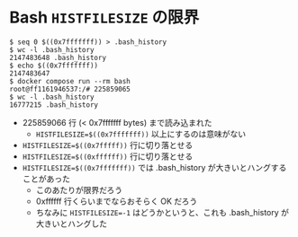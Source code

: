 # Bash `HISTFILESIZE` の限界

```console
$ seq 0 $((0x7fffffff)) > .bash_history
$ wc -l .bash_history
2147483648 .bash_history
$ echo $((0x7fffffff))
2147483647
$ docker compose run --rm bash
root@ff1161946537:/# 225859065
$ wc -l .bash_history
16777215 .bash_history
```

- 225859066 行 (< 0x7fffffff bytes) まで読み込まれた
  - `HISTFILESIZE=$((0x7fffffff))` 以上にするのは意味がない
- `HISTFILESIZE=$((0x7fffff))` 行に切り落とせる
- `HISTFILESIZE=$((0xffffff))` 行に切り落とせる
- `HISTFILESIZE=$((0x7fffffff))` では .bash_history が大きいとハングすることがあった
  - このあたりが限界だろう
  - 0xffffff 行くらいまでならおそらく OK だろう
  - ちなみに `HISTFILESIZE=-1` はどうかというと、これも .bash_history が大きいとハングした

